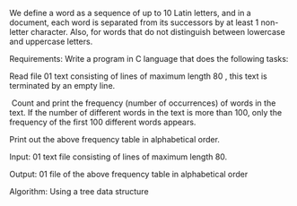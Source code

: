 We define a word as a sequence of up to 10 Latin letters, and in a document, each word is separated from its successors by at least 1 non-letter character. Also, for words that do not distinguish between lowercase and uppercase letters.

Requirements: Write a program in C language that does the following tasks:

Read file 01 text consisting of lines of maximum length 80 , this text is terminated by an empty line.

 Count and print the frequency (number of occurrences) of words in the text. If the number of different words in the text is more than 100, only the frequency of the first 100 different words appears.

Print out the above frequency table in alphabetical order.

Input: 01 text file consisting of lines of maximum length 80.

Output: 01 file of the above frequency table in alphabetical order

Algorithm: Using a tree data structure
